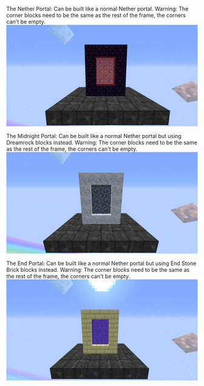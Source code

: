 The Nether Portal:
Can be built like a normal Nether portal.
Warning: The corner blocks need to be the same as the rest of the frame, the corners can't be empty.
![](nether.png)


The Midnight Portal:
Can be built like a normal Nether portal but using Dreamrock blocks instead.
Warning: The corner blocks need to be the same as the rest of the frame, the corners can't be empty.
![](midnight.png)


The End Portal:
Can be built like a normal Nether portal but using End Stone Brick blocks instead.
Warning: The corner blocks need to be the same as the rest of the frame, the corners can't be empty.
![](end.png)